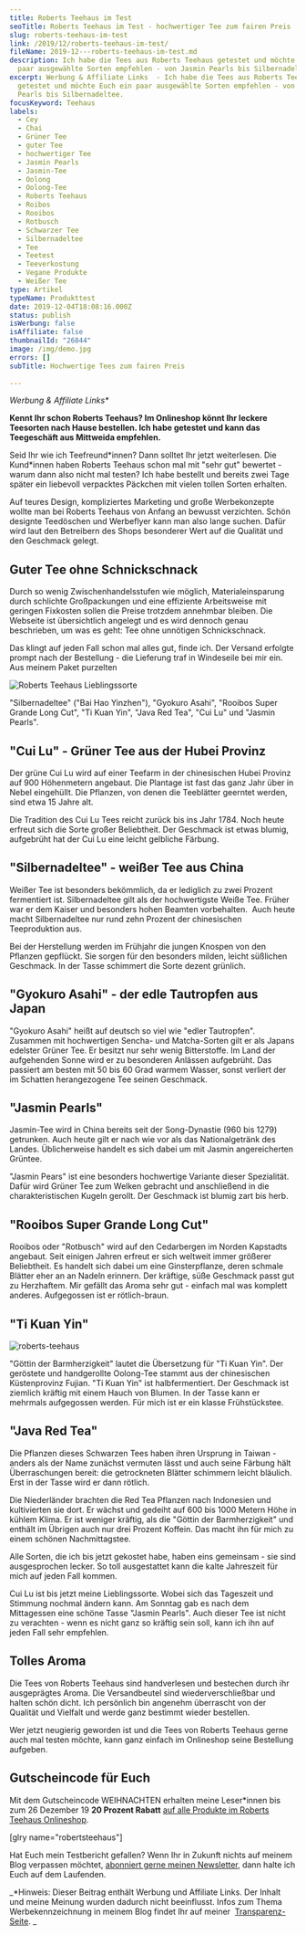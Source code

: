 ```yaml
---
title: Roberts Teehaus im Test
seoTitle: Roberts Teehaus im Test - hochwertiger Tee zum fairen Preis
slug: roberts-teehaus-im-test
link: /2019/12/roberts-teehaus-im-test/
fileName: 2019-12---roberts-teehaus-im-test.md
description: Ich habe die Tees aus Roberts Teehaus getestet und möchte Euch ein
  paar ausgewählte Sorten empfehlen - von Jasmin Pearls bis Silbernadeltee.
excerpt: Werbung & Affiliate Links  - Ich habe die Tees aus Roberts Teehaus
  getestet und möchte Euch ein paar ausgewählte Sorten empfehlen - von Jasmin
  Pearls bis Silbernadeltee.
focusKeyword: Teehaus
labels:
  - Cey
  - Chai
  - Grüner Tee
  - guter Tee
  - hochwertiger Tee
  - Jasmin Pearls
  - Jasmin-Tee
  - Oolong
  - Oolong-Tee
  - Roberts Teehaus
  - Roibos
  - Rooibos
  - Rotbusch
  - Schwarzer Tee
  - Silbernadeltee
  - Tee
  - Teetest
  - Teeverkostung
  - Vegane Produkte
  - Weißer Tee
type: Artikel
typeName: Produkttest
date: 2019-12-04T18:08:16.000Z
status: publish
isWerbung: false
isAffiliate: false
thumbnailId: "26844"
image: /img/demo.jpg
errors: []
subTitle: Hochwertige Tees zum fairen Preis
  
---
```


_Werbung &amp; Affiliate Links\*_

**Kennt Ihr schon Roberts Teehaus? Im Onlineshop könnt Ihr leckere Teesorten
nach Hause bestellen. Ich habe getestet und kann das Teegeschäft aus Mittweida
empfehlen.**

Seid Ihr wie ich Teefreund\*innen? Dann solltet Ihr jetzt weiterlesen. Die
Kund\*innen haben Roberts Teehaus schon mal mit "sehr gut" bewertet - warum dann
also nicht mal testen? Ich habe bestellt und bereits zwei Tage später ein
liebevoll verpacktes Päckchen mit vielen tollen Sorten erhalten.

Auf teures Design, kompliziertes Marketing und große Werbekonzepte wollte man
bei Roberts Teehaus von Anfang an bewusst verzichten. Schön designte Teedöschen
und Werbeflyer kann man also lange suchen. Dafür wird laut den Betreibern des
Shops besonderer Wert auf die Qualität und den Geschmack gelegt.

## Guter Tee ohne Schnickschnack

Durch so wenig Zwischenhandelsstufen wie möglich, Materialeinsparung durch
schlichte Großpackungen und eine effiziente Arbeitsweise mit geringen Fixkosten
sollen die Preise trotzdem annehmbar bleiben. Die Webseite ist übersichtlich
angelegt und es wird dennoch genau beschrieben, um was es geht: Tee ohne
unnötigen Schnickschnack.

Das klingt auf jeden Fall schon mal alles gut, finde ich. Der Versand erfolgte
prompt nach der Bestellung - die Lieferung traf in Windeseile bei mir ein. Aus
meinem Paket purzelten

![Roberts Teehaus Lieblingssorte](http://cardamonchai.com/wp-content/uploads/2019/11/2019-11-17-roberts-teehaus-4-400x300.jpg "Meine Lieblingssorte von Roberts Teehaus")

"Silbernadeltee" ("Bai Hao Yinzhen"), "Gyokuro Asahi", "Rooibos Super Grande
Long Cut", "Ti Kuan Yin", "Java Red Tea", "Cui Lu" und "Jasmin Pearls".

## "Cui Lu" - Grüner Tee aus der Hubei Provinz

Der grüne Cui Lu wird auf einer Teefarm in der chinesischen Hubei Provinz auf
900 Höhenmetern angebaut. Die Plantage ist fast das ganz Jahr über in Nebel
eingehüllt. Die Pflanzen, von denen die Teeblätter geerntet werden, sind etwa 15
Jahre alt.

Die Tradition des Cui Lu Tees reicht zurück bis ins Jahr 1784. Noch heute
erfreut sich die Sorte großer Beliebtheit. Der Geschmack ist etwas blumig,
aufgebrüht hat der Cui Lu eine leicht gelbliche Färbung.

## "Silbernadeltee" - weißer Tee aus China

Weißer Tee ist besonders bekömmlich, da er lediglich zu zwei Prozent fermentiert
ist. Silbernadeltee gilt als der hochwertigste Weiße Tee. Früher war er dem
Kaiser und besonders hohen Beamten vorbehalten.  Auch heute macht Silbernadeltee
nur rund zehn Prozent der chinesischen Teeproduktion aus.

Bei der Herstellung werden im Frühjahr die jungen Knospen von den Pflanzen
gepflückt. Sie sorgen für den besonders milden, leicht süßlichen Geschmack. In
der Tasse schimmert die Sorte dezent grünlich.

## "Gyokuro Asahi" - der edle Tautropfen aus Japan

"Gyokuro Asahi" heißt auf deutsch so viel wie "edler Tautropfen". Zusammen mit
hochwertigen Sencha- und Matcha-Sorten gilt er als Japans edelster Grüner Tee.
Er besitzt nur sehr wenig Bitterstoffe. Im Land der aufgehenden Sonne wird er zu
besonderen Anlässen aufgebrüht. Das passiert am besten mit 50 bis 60 Grad warmem
Wasser, sonst verliert der im Schatten herangezogene Tee seinen Geschmack.

## "Jasmin Pearls"

Jasmin-Tee wird in China bereits seit der Song-Dynastie (960 bis 1279)
getrunken. Auch heute gilt er nach wie vor als das Nationalgetränk des Landes.
Üblicherweise handelt es sich dabei um mit Jasmin angereicherten Grüntee.

"Jasmin Pears" ist eine besonders hochwertige Variante dieser Spezialität. Dafür
wird Grüner Tee zum Welken gebracht und anschließend in die charakteristischen
Kugeln gerollt. Der Geschmack ist blumig zart bis herb.

## "Rooibos Super Grande Long Cut"

Rooibos oder "Rotbusch" wird auf den Cedarbergen im Norden Kapstadts angebaut.
Seit einigen Jahren erfreut er sich weltweit immer größerer Beliebtheit. Es
handelt sich dabei um eine Ginsterpflanze, deren schmale Blätter eher an an
Nadeln erinnern. Der kräftige, süße Geschmack passt gut zu Herzhaftem. Mir
gefällt das Aroma sehr gut - einfach mal was komplett anderes. Aufgegossen ist
er rötlich-braun.

## "Ti Kuan Yin"

![roberts-teehaus](http://cardamonchai.com/wp-content/uploads/2019/11/Design-ohne-Titel-4-400x300.jpg '"Ti Kuan Yin" und "Java Red Tea"')

"Göttin der Barmherzigkeit" lautet die Übersetzung für "Ti Kuan Yin". Der
geröstete und handgerollte Oolong-Tee stammt aus der chinesischen Küstenprovinz
Fujian. "Ti Kuan Yin" ist halbfermentiert. Der Geschmack ist ziemlich kräftig
mit einem Hauch von Blumen. In der Tasse kann er mehrmals aufgegossen werden.
Für mich ist er ein klasse Frühstückstee.

## "Java Red Tea"

Die Pflanzen dieses Schwarzen Tees haben ihren Ursprung in Taiwan - anders als
der Name zunächst vermuten lässt und auch seine Färbung hält Überraschungen
bereit: die getrockneten Blätter schimmern leicht bläulich. Erst in der Tasse
wird er dann rötlich.

Die Niederländer brachten die Red Tea Pflanzen nach Indonesien und kultivierten
sie dort. Er wächst und gedeiht auf 600 bis 1000 Metern Höhe in kühlem Klima. Er
ist weniger kräftig, als die "Göttin der Barmherzigkeit" und enthält im Übrigen
auch nur drei Prozent Koffein. Das macht ihn für mich zu einem schönen
Nachmittagstee.

Alle Sorten, die ich bis jetzt gekostet habe, haben eins gemeinsam - sie sind
ausgesprochen lecker. So toll ausgestattet kann die kalte Jahreszeit für mich
auf jeden Fall kommen.

Cui Lu ist bis jetzt meine Lieblingssorte. Wobei sich das Tageszeit und Stimmung
nochmal ändern kann. Am Sonntag gab es nach dem Mittagessen eine schöne Tasse
"Jasmin Pearls". Auch dieser Tee ist nicht zu verachten - wenn es nicht ganz so
kräftig sein soll, kann ich ihn auf jeden Fall sehr empfehlen.

## Tolles Aroma

Die Tees von Roberts Teehaus sind handverlesen und bestechen durch ihr
ausgeprägtes Aroma. Die Versandbeutel sind wiederverschließbar und halten schön
dicht. Ich persönlich bin angenehm überrascht von der Qualität und Vielfalt und
werde ganz bestimmt wieder bestellen.

Wer jetzt neugierig geworden ist und die Tees von Roberts Teehaus gerne auch mal
testen möchte, kann ganz einfach im Onlineshop seine Bestellung aufgeben.

## Gutscheincode für Euch

Mit dem Gutscheincode WEIHNACHTEN erhalten meine Leser\*innen bis zum 26
Dezember 19 **20 Prozent Rabatt**
[auf alle Produkte im Roberts Teehaus Onlineshop](https://www.adcell.de/promotion/click/promoId/207071/slotId/80259).

[glry name="robertsteehaus"]

Hat Euch mein Testbericht gefallen? Wenn Ihr in Zukunft nichts auf meinem Blog
verpassen möchtet, [abonniert gerne meinen Newsletter](#newsletter), dann halte
ich Euch auf dem Laufenden.

_\*Hinweis: Dieser Beitrag enthält Werbung und Affiliate Links. Der Inhalt und
meine Meinung wurden dadurch nicht beeinflusst. Infos zum Thema
Werbekennzeichnung in meinem Blog findet Ihr auf meiner 
[Transparenz-Seite](/werbung/). _

  